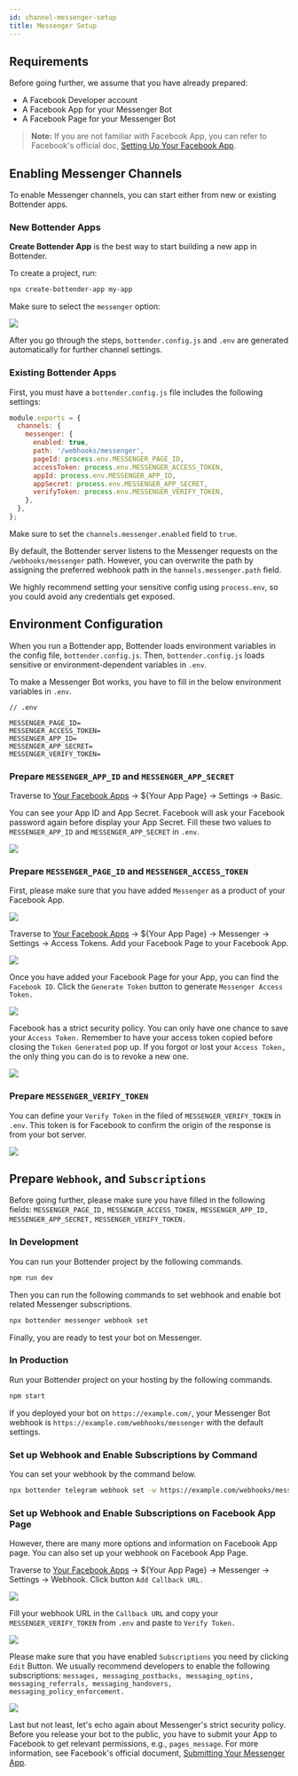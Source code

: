 ```yaml
---
id: channel-messenger-setup
title: Messenger Setup
---
```


## Requirements

Before going further, we assume that you have already prepared:

- A Facebook Developer account
- A Facebook App for your Messenger Bot
- A Facebook Page for your Messenger Bot

> **Note:** If you are not familiar with Facebook App, you can refer to Facebook's official doc, [Setting Up Your Facebook App](https://developers.facebook.com/docs/messenger-platform/getting-started/app-setup/).

## Enabling Messenger Channels

To enable Messenger channels, you can start either from new or existing Bottender apps.

### New Bottender Apps

**Create Bottender App** is the best way to start building a new app in Bottender.

To create a project, run:

```sh
npx create-bottender-app my-app
```

Make sure to select the `messenger` option:

![](https://user-images.githubusercontent.com/3382565/67851223-f2b7f200-fb44-11e9-960a-4f58d68ab37d.png)

After you go through the steps, `bottender.config.js` and `.env` are generated automatically for further channel settings.

### Existing Bottender Apps

First, you must have a `bottender.config.js` file includes the following settings:

```js
module.exports = {
  channels: {
    messenger: {
      enabled: true,
      path: '/webhooks/messenger',
      pageId: process.env.MESSENGER_PAGE_ID,
      accessToken: process.env.MESSENGER_ACCESS_TOKEN,
      appId: process.env.MESSENGER_APP_ID,
      appSecret: process.env.MESSENGER_APP_SECRET,
      verifyToken: process.env.MESSENGER_VERIFY_TOKEN,
    },
  },
};
```

Make sure to set the `channels.messenger.enabled` field to `true`.

By default, the Bottender server listens to the Messenger requests on the `/webhooks/messenger` path. However, you can overwrite the path by assigning the preferred webhook path in the `hannels.messenger.path` field.

We highly recommend setting your sensitive config using `process.env`, so you could avoid any credentials get exposed.

## Environment Configuration

When you run a Bottender app, Bottender loads environment variables in the config file, `bottender.config.js`. Then, `bottender.config.js` loads sensitive or environment-dependent variables in `.env`.

To make a Messenger Bot works, you have to fill in the below environment variables in `.env`.

```
// .env

MESSENGER_PAGE_ID=
MESSENGER_ACCESS_TOKEN=
MESSENGER_APP_ID=
MESSENGER_APP_SECRET=
MESSENGER_VERIFY_TOKEN=
```

### Prepare `MESSENGER_APP_ID` and `MESSENGER_APP_SECRET`

Traverse to [Your Facebook Apps](https://developers.facebook.com/apps) → \${Your App Page} → Settings → Basic.

You can see your App ID and App Secret. Facebook will ask your Facebook password again before display your App Secret. Fill these two values to `MESSENGER_APP_ID` and `MESSENGER_APP_SECRET` in `.env`.

![](https://user-images.githubusercontent.com/662387/71390359-fe9ecc80-263a-11ea-9a3a-e7188992e471.png)

### Prepare `MESSENGER_PAGE_ID` and `MESSENGER_ACCESS_TOKEN`

First, please make sure that you have added `Messenger` as a product of your Facebook App.

![](https://user-images.githubusercontent.com/662387/71392717-19297380-2644-11ea-9bea-4362d0cc72c3.png)

Traverse to [Your Facebook Apps](https://developers.facebook.com/apps) → \${Your App Page} → Messenger → Settings → Access Tokens. Add your Facebook Page to your Facebook App.

![](https://user-images.githubusercontent.com/662387/71392720-19c20a00-2644-11ea-9961-97b39fef24c2.png)

Once you have added your Facebook Page for your App, you can find the `Facebook ID`. Click the `Generate Token` button to generate `Messenger Access Token.`

![](https://user-images.githubusercontent.com/662387/71392721-19c20a00-2644-11ea-8b61-ea3f97296b5e.png)

Facebook has a strict security policy. You can only have one chance to save your `Access Token.` Remember to have your access token copied before closing the `Token Generated` pop up. If you forgot or lost your `Access Token,` the only thing you can do is to revoke a new one.

![](https://user-images.githubusercontent.com/662387/71392723-1a5aa080-2644-11ea-874d-0d21b1e0da17.png)

### Prepare `MESSENGER_VERIFY_TOKEN`

You can define your `Verify Token` in the filed of `MESSENGER_VERIFY_TOKEN` in `.env`. This token is for Facebook to confirm the origin of the response is from your bot server.

![](https://user-images.githubusercontent.com/662387/71392880-cb613b00-2644-11ea-928f-7941a6d955d0.png)

## Prepare `Webhook`, and `Subscriptions`

Before going further, please make sure you have filled in the following fields: `MESSENGER_PAGE_ID,` `MESSENGER_ACCESS_TOKEN,` `MESSENGER_APP_ID,` `MESSENGER_APP_SECRET,` `MESSENGER_VERIFY_TOKEN.`

### In Development

You can run your Bottender project by the following commands.

```sh
npm run dev
```

Then you can run the following commands to set webhook and enable bot related Messenger subscriptions.

```sh
npx bottender messenger webhook set
```

Finally, you are ready to test your bot on Messenger.

### In Production

Run your Bottender project on your hosting by the following commands.

```sh
npm start
```

If you deployed your bot on `https://example.com/`, your Messenger Bot webhook is `https://example.com/webhooks/messenger` with the default settings.

### Set up Webhook and Enable Subscriptions by Command

You can set your webhook by the command below.

```sh
npx bottender telegram webhook set -w https://example.com/webhooks/messenger
```

### Set up Webhook and Enable Subscriptions on Facebook App Page

However, there are many more options and information on Facebook App page. You can also set up your webhook on Facebook App Page.

Traverse to [Your Facebook Apps](https://developers.facebook.com/apps) → \${Your App Page} → Messenger → Settings → Webhook. Click button `Add Callback URL.`

![](https://user-images.githubusercontent.com/662387/71392724-1a5aa080-2644-11ea-9293-37f9570e5ac7.png)

Fill your webhook URL in the `Callback URL` and copy your `MESSENGER_VERIFY_TOKEN` from `.env` and paste to `Verify Token.`

![](https://user-images.githubusercontent.com/662387/71392725-1a5aa080-2644-11ea-8e80-10ea96d19379.png)

Please make sure that you have enabled `Subscriptions` you need by clicking `Edit` Button. We usually recommend developers to enable the following subscriptions: `messages, messaging_postbacks, messaging_optins, messaging_referrals, messaging_handovers, messaging_policy_enforcement.`

![](https://user-images.githubusercontent.com/662387/71398058-3c5f1d80-265a-11ea-98ff-1bc8035ead60.png)

Last but not least, let's echo again about Messenger's strict security policy. Before you release your bot to the public, you have to submit your App to Facebook to get relevant permissions, e.g., `pages_message`. For more information, see Facebook's official document, [Submitting Your Messenger App](https://developers.facebook.com/docs/messenger-platform/app-review/).

